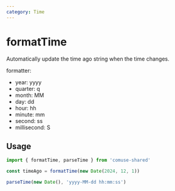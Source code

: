 ```yaml
---
category: Time
---
```


# formatTime

Automatically update the time ago string when the time changes.

formatter:

- year: yyyy
- quarter: q
- month: MM
- day: dd
- hour: hh
- minute: mm
- second: ss
- millisecond: S

## Usage

```js
import { formatTime, parseTime } from 'comuse-shared'

const timeAgo = formatTime(new Date(2024, 12, 1))

parseTime(new Date(), 'yyyy-MM-dd hh:mm:ss')
```
